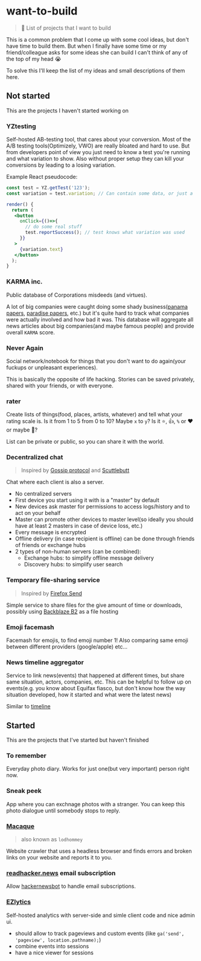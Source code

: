 # want-to-build
> :scroll: List of projects that I want to build

This is a common problem that I come up with some cool ideas, but don't have time to build them. But when I finally have some time or my friend/colleague asks for some ideas she can build I can't think of any of the top of my head 😭

To solve this I'll keep the list of my ideas and small descriptions of them here.

## Not started

This are the projects I haven't started working on

### YZtesting

Self-hosted AB-testing tool, that cares about your conversion. Most of the A/B testing tools(Optimizely, VWO) are really bloated and hard to use. But from developers point of view you just need to know a test you're running and what variation to show. Also without proper setup they can kill your conversions by leading to a losing variation.

Example React pseudocode:

```jsx
const test = YZ.getTest('123');
const variation = test.variation; // Can contain some data, or just a `variation.id` can be used to decide what to render

render() {
  return (
   <button
     onClick={()=>{
       // do some real stuff
       test.reportSuccess(); // test knows what variation was used
     }}
   >
     {variation.text}
   </button>
  );
}

```

### KARMA inc.

Public database of Corporations misdeeds (and virtues).

A lot of big companies were caught doing some shady business([panama papers](http://panamapapers.sueddeutsche.de/en/), [paradise papers](https://www.icij.org/investigations/paradise-papers/), etc.) but it's quite hard to track what companies were actually involved and how bad it was. This database will aggregate all news articles about big companies(and maybe famous people) and provide overall `KARMA` score.

### Never Again

Social network/notebook for things that you don't want to do again(your fuckups or unpleasant experiences).

This is basically the opposite of life hacking. Stories can be saved privately, shared with your friends, or with everyone.

### rater

Create lists of things(food, places, artists, whatever) and tell what your rating scale is. Is it from 1 to 5 from 0 to 10? Maybe `x` to `y`? Is it ⭐️, 👍, `%` or ❤️ or maybe 💩?

List can be private or public, so you can share it with the world.

### Decentralized chat

> Inspired by [Gossip protocol](https://en.wikipedia.org/wiki/Gossip_protocol) and [Scuttlebutt](https://github.com/ssbc)

Chat where each client is also a server.

 - No centralized servers
 - First device you start using it with is a "master" by default
 - New devices ask master for permissions to access logs/history and to act on your behalf
 - Master can promote other devices to master level(so ideally you should have at least 2 masters in case of device loss, etc.)
 - Every message is encrypted
 - Offline delivery (in case recipient is offline) can be done through friends of friends or exchange hubs
 - 2 types of non-human servers (can be combined):
   - Exchange hubs: to simplify offline message delivery
   - Discovery hubs: to simplify user search

### Temporary file-sharing service

> Inspired by [Firefox Send](https://github.com/mozilla/send)

Simple service to share files for the give amount of time or downloads, possibly using [Backblaze B2](https://www.backblaze.com/b2/cloud-storage.html) as a file hosting

### Emoji facemash
Facemash for emojis, to find emoji number 1! Also comparing same emoji between different providers (google/apple) etc...

### News timeline aggregator
Service to link news(events) that happened at different times, but share same situation, actors, companies, etc.
This can be helpful to follow up on events(e.g. you know about Equifax fiasco, but don't know how the way situation developed, how it started and what were the latest news)

Similar to [timeline](https://itunes.apple.com/us/app/timeline-news-in-context/id948867534)


## Started

This are the projects that I've started but haven't finished

### To remember

Everyday photo diary. Works for just one(but very important) person right now.

### Sneak peek

App where you can exchnage photos with a stranger. You can keep this photo dialogue until somebody stops to reply.

### [Macaque](https://github.com/phil-r/macaque)
> also known as `lodhommey`

Website crawler that uses a headless browser and finds errors and broken links on your website and reports it to you.

### [readhacker.news](https://readhacker.news/) email subscription

Allow [hackernewsbot](https://github.com/phil-r/hackernewsbot) to handle email subscriptions.

### [EZlytics](https://github.com/phil-r/ezlytics)

Self-hosted analytics with server-side and simle client code and nice admin ui.

 - should allow to track pageviews and custom events (like `ga('send', 'pageview', location.pathname);`)
 - combine events into sessions
 - have a nice viewer for sessions
